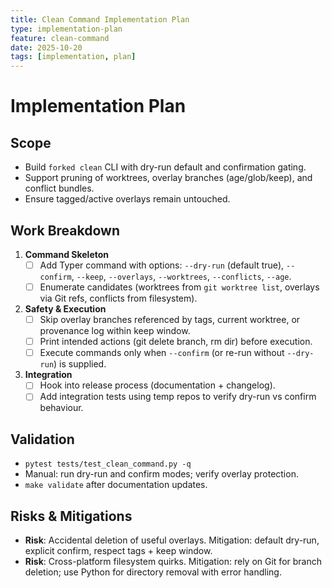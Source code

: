 ```yaml
---
title: Clean Command Implementation Plan
type: implementation-plan
feature: clean-command
date: 2025-10-20
tags: [implementation, plan]
---
```


# Implementation Plan

## Scope
- Build `forked clean` CLI with dry-run default and confirmation gating.
- Support pruning of worktrees, overlay branches (age/glob/keep), and conflict bundles.
- Ensure tagged/active overlays remain untouched.

## Work Breakdown
1. **Command Skeleton**
   - [ ] Add Typer command with options: `--dry-run` (default true), `--confirm`, `--keep`, `--overlays`, `--worktrees`, `--conflicts`, `--age`.
   - [ ] Enumerate candidates (worktrees from `git worktree list`, overlays via Git refs, conflicts from filesystem).
2. **Safety & Execution**
   - [ ] Skip overlay branches referenced by tags, current worktree, or provenance log within keep window.
   - [ ] Print intended actions (git delete branch, rm dir) before execution.
   - [ ] Execute commands only when `--confirm` (or re-run without `--dry-run`) is supplied.
3. **Integration**
   - [ ] Hook into release process (documentation + changelog).
   - [ ] Add integration tests using temp repos to verify dry-run vs confirm behaviour.

## Validation
- `pytest tests/test_clean_command.py -q`
- Manual: run dry-run and confirm modes; verify overlay protection.
- `make validate` after documentation updates.

## Risks & Mitigations
- **Risk**: Accidental deletion of useful overlays. Mitigation: default dry-run, explicit confirm, respect tags + keep window.
- **Risk**: Cross-platform filesystem quirks. Mitigation: rely on Git for branch deletion; use Python for directory removal with error handling.
